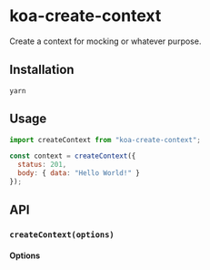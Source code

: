 # koa-create-context

Create a context for mocking or whatever purpose.

## Installation

```
yarn
```

## Usage

```js
import createContext from "koa-create-context";

const context = createContext({
  status: 201,
  body: { data: "Hello World!" }
});
```

## API

### `createContext(options)`

#### Options
